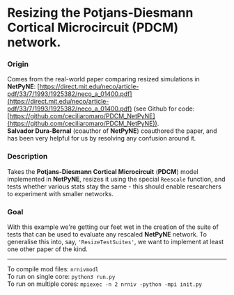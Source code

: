 
# Resizing the Potjans-Diesmann Cortical Microcircuit (PDCM) network.

### Origin
Comes from the real-world paper comparing resized simulations in **NetPyNE**: [https://direct.mit.edu/neco/article-pdf/33/7/1993/1925382/neco_a_01400.pdf](https://direct.mit.edu/neco/article-pdf/33/7/1993/1925382/neco_a_01400.pdf) (see Github for code: [https://github.com/ceciliaromaro/PDCM_NetPyNE](https://github.com/ceciliaromaro/PDCM_NetPyNE)).  
**Salvador Dura-Bernal** (coauthor of **NetPyNE**) coauthored the paper, and has been very helpful for us by resolving any confusion around it.

### Description

Takes the **Potjans-Diesmann Cortical Microcircuit** (**PDCM**) model implemented in **NetPyNE**, resizes it using the special `Reescale` function, and tests whether various stats stay the same - this should enable researchers to experiment with smaller networks.

### Goal
With this example we're getting our feet wet in the creation of the suite of tests that can be used to evaluate any rescaled **NetPyNE** network.
To generalise this into, say, `'ResizeTestSuites'`, we want to implement at least one other paper of the kind.

___

To compile mod files: `nrnivmodl`  
To run on single core: `python3 run.py`  
To run on multiple cores: `mpiexec -n 2 nrniv -python -mpi init.py`
